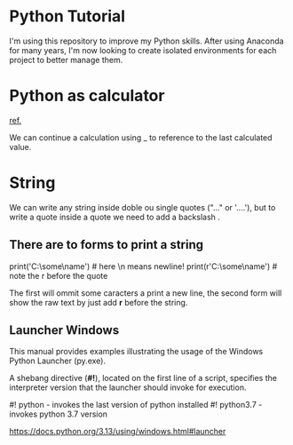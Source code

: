 # Python Tutorial

I'm using this repository to improve my Python skills. After using Anaconda for many years, I'm now looking to create isolated environments for each project to better manage them.

# Python as calculator 
[ref.](https://docs.python.org/3.13/tutorial/introduction.html)

We can continue a calculation using _ to reference to the last calculated value.

# String 

We can write any string inside doble ou single quotes ("..." or '....'), but to write a quote inside a quote we need to add a backslash \. 

## There are to forms to print a string
print('C:\some\name')  # here \n means newline!
print(r'C:\some\name')  # note the r before the quote

The first will ommit some caracters a print a new line, the second form will show the raw text by just add **r** before the string. 

## Launcher Windows
This manual provides examples illustrating the usage of the Windows Python Launcher (py.exe).

A shebang directive (**#!**), located on the first line of a script, specifies the interpreter version that the launcher should invoke for execution.

#! python - invokes the last version of python installed 
#! python3.7 - invokes python 3.7 version 

https://docs.python.org/3.13/using/windows.html#launcher 


